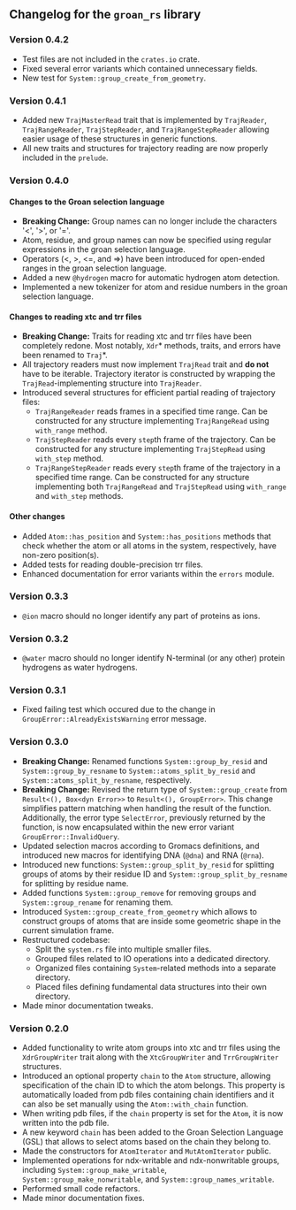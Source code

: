 
## Changelog for the `groan_rs` library

### Version 0.4.2
- Test files are not included in the `crates.io` crate.
- Fixed several error variants which contained unnecessary fields.
- New test for `System::group_create_from_geometry`.

### Version 0.4.1
- Added new `TrajMasterRead` trait that is implemented by `TrajReader`, `TrajRangeReader`, `TrajStepReader`, and `TrajRangeStepReader` allowing easier usage of these structures in generic functions.
- All new traits and structures for trajectory reading are now properly included in the `prelude`.

### Version 0.4.0
#### Changes to the Groan selection language
- **Breaking Change:** Group names can no longer include the characters '<', '>', or '='.
- Atom, residue, and group names can now be specified using regular expressions in the groan selection language.
- Operators (<, >, <=, and =>) have been introduced for open-ended ranges in the groan selection language.
- Added a new `@hydrogen` macro for automatic hydrogen atom detection.
- Implemented a new tokenizer for atom and residue numbers in the groan selection language.
#### Changes to reading xtc and trr files
- **Breaking Change:** Traits for reading xtc and trr files have been completely redone. Most notably, `Xdr`* methods, traits, and errors have been renamed to `Traj`*.
- All trajectory readers must now implement `TrajRead` trait and **do not** have to be iterable. Trajectory iterator is constructed by wrapping the `TrajRead`-implementing structure into `TrajReader`.
- Introduced several structures for efficient partial reading of trajectory files:
  - `TrajRangeReader` reads frames in a specified time range. Can be constructed for any structure implementing `TrajRangeRead` using `with_range` method.
  - `TrajStepReader` reads every `step`th frame of the trajectory. Can be constructed for any structure implementing `TrajStepRead` using `with_step` method.
  - `TrajRangeStepReader` reads every `step`th frame of the trajectory in a specified time range. Can be constructed for any structure implementing both `TrajRangeRead` and `TrajStepRead` using `with_range` and `with_step` methods.
#### Other changes
- Added `Atom::has_position` and `System::has_positions` methods that check whether the atom or all atoms in the system, respectively, have non-zero position(s).
- Added tests for reading double-precision trr files.
- Enhanced documentation for error variants within the `errors` module.

### Version 0.3.3
- `@ion` macro should no longer identify any part of proteins as ions.

### Version 0.3.2
- `@water` macro should no longer identify N-terminal (or any other) protein hydrogens as water hydrogens.

### Version 0.3.1
- Fixed failing test which occured due to the change in `GroupError::AlreadyExistsWarning` error message.

### Version 0.3.0
- **Breaking Change:** Renamed functions `System::group_by_resid` and `System::group_by_resname` to `System::atoms_split_by_resid` and `System::atoms_split_by_resname`, respectively.
- **Breaking Change:** Revised the return type of `System::group_create` from `Result<(), Box<dyn Error>>` to `Result<(), GroupError>`. This change simplifies pattern matching when handling the result of the function. Additionally, the error type `SelectError`, previously returned by the function, is now encapsulated within the new error variant `GroupError::InvalidQuery`.
- Updated selection macros according to Gromacs definitions, and introduced new macros for identifying DNA (`@dna`) and RNA (`@rna`).
- Introduced new functions: `System::group_split_by_resid` for splitting groups of atoms by their residue ID and `System::group_split_by_resname` for splitting by residue name.
- Added functions `System::group_remove` for removing groups and `System::group_rename` for renaming them.
- Introduced `System::group_create_from_geometry` which allows to construct groups of atoms that are inside some geometric shape in the current simulation frame.
- Restructured codebase:
  - Split the `system.rs` file into multiple smaller files.
  - Grouped files related to IO operations into a dedicated directory.
  - Organized files containing `System`-related methods into a separate directory.
  - Placed files defining fundamental data structures into their own directory.
- Made minor documentation tweaks.


### Version 0.2.0
- Added functionality to write atom groups into xtc and trr files using the `XdrGroupWriter` trait along with the `XtcGroupWriter` and `TrrGroupWriter` structures.
- Introduced an optional property `chain` to the `Atom` structure, allowing specification of the chain ID to which the atom belongs. This property is automatically loaded from pdb files containing chain identifiers and it can also be set manually using the `Atom::with_chain` function.
- When writing pdb files, if the `chain` property is set for the `Atom`, it is now written into the pdb file.
- A new keyword `chain` has been added to the Groan Selection Language (GSL) that allows to select atoms based on the chain they belong to.
- Made the constructors for `AtomIterator` and `MutAtomIterator` public.
- Implemented operations for ndx-writable and ndx-nonwritable groups, including `System::group_make_writable`, `System::group_make_nonwritable`, and `System::group_names_writable`.
- Performed small code refactors.
- Made minor documentation fixes.
